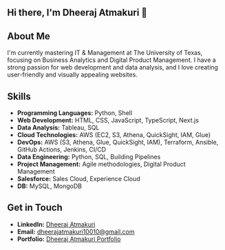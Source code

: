 ## Hi there, I'm Dheeraj Atmakuri 👋

## About Me
I'm currently mastering IT & Management at The University of Texas, focusing on Business Analytics and Digital Product Management. I have a strong passion for web development and data analysis, and I love creating user-friendly and visually appealing websites.

## Skills
- **Programming Languages:** Python, Shell
- **Web Development:** HTML, CSS, JavaScript, TypeScript, Next.js
- **Data Analysis:** Tableau, SQL
- **Cloud Technologies:** AWS (EC2, S3, Athena, QuickSight, IAM, Glue)
- **DevOps:** AWS (S3, Athena, Glue, QuickSight, IAM), Terraform, Ansible, GitHub Actions, Jenkins, CI/CD
- **Data Engineering:** Python, SQL, Building Pipelines
- **Project Management:** Agile methodologies, Digital Product Management
- **Salesforce:** Sales Cloud, Experience Cloud
- **DB:** MySQL, MongoDB

## Get in Touch
- **LinkedIn:** [Dheeraj Atmakuri](https://www.linkedin.com/in/dheerajatmakuri)
- **Email:** dheerajatmakuri10010@gmail.com
- **Portfolio:** [Dheeraj Atmakuri Portfolio](https://dheerajatmakuri.vercel.app/)
